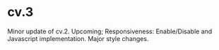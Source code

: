 # cv.3
Minor update of cv.2. Upcoming; Responsiveness: Enable/Disable and Javascript implementation. Major style changes.
